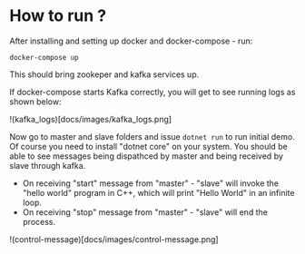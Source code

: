 # How to run ?

After installing and setting up docker and docker-compose - run:

```
docker-compose up
```

This should bring zookeper and kafka services up. 

If docker-compose starts Kafka correctly, you will get to see running logs as shown below:

!(kafka_logs)[docs/images/kafka_logs.png]


Now go to master and slave folders and issue ``` dotnet run ``` to run initial demo. Of course you need to install "dotnet core" on your system. You should be able to see messages being dispathced by master and being received by slave through kafka.

* On receiving "start" message from "master" - "slave" will invoke the "hello world" program in C++, which will print "Hello World" in an infinite loop.
* On receiving "stop" message from "master" - "slave" will end the process.

!(control-message)[docs/images/control-message.png]
